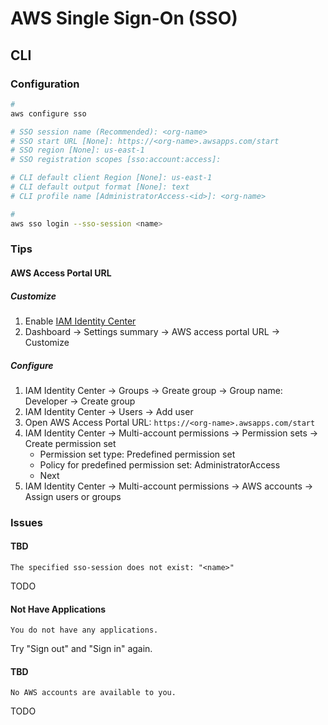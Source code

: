 # AWS Single Sign-On (SSO)

## CLI

### Configuration

```sh
#
aws configure sso

# SSO session name (Recommended): <org-name>
# SSO start URL [None]: https://<org-name>.awsapps.com/start
# SSO region [None]: us-east-1
# SSO registration scopes [sso:account:access]:

# CLI default client Region [None]: us-east-1
# CLI default output format [None]: text
# CLI profile name [AdministratorAccess-<id>]: <org-name>

#
aws sso login --sso-session <name>
```

<!--
aws sso login --profile shopner
-->

<!-- ### Usage

```sh
#
aws sso login --sso-session=<name>
``` -->

### Tips

#### AWS Access Portal URL

##### Customize

<!--
https://youtube.com/watch?v=Sc9QGmOq9w8
-->

1. Enable [IAM Identity Center](https://us-east-1.console.aws.amazon.com/singlesignon/home?region=us-east-1#!/)
2. Dashboard -> Settings summary -> AWS access portal URL -> Customize

##### Configure

1. IAM Identity Center -> Groups -> Greate group -> Group name: Developer -> Create group
2. IAM Identity Center -> Users -> Add user
3. Open AWS Access Portal URL: `https://<org-name>.awsapps.com/start`
4. IAM Identity Center -> Multi-account permissions -> Permission sets -> Create permission set
   - Permission set type: Predefined permission set
   - Policy for predefined permission set: AdministratorAccess
   - Next
5. IAM Identity Center -> Multi-account permissions -> AWS accounts -> Assign users or groups

### Issues

#### TBD

```log
The specified sso-session does not exist: "<name>"
```

TODO

#### Not Have Applications

```log
You do not have any applications.
```

Try "Sign out" and "Sign in" again.

#### TBD

```log
No AWS accounts are available to you.
```

TODO
